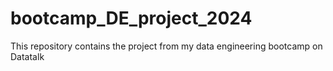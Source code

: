 # bootcamp_DE_project_2024
This repository contains the project from my data engineering bootcamp on Datatalk
